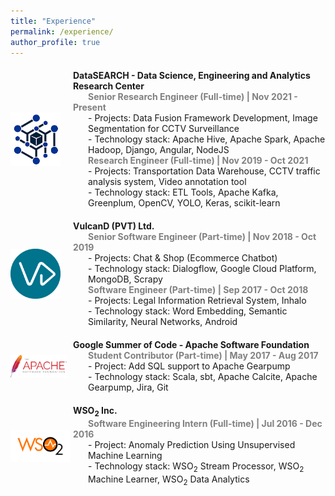 ```yaml
---
title: "Experience"
permalink: /experience/
author_profile: true
---
```


<div style="display:flex;align-items:center;margin-bottom:20px;margin-top:20px;">
  <img src='/images/data_search_logo.png' width="80" alt="DataSEARCH Logo" style="margin-right:20px;">
  <div>
    <strong>DataSEARCH - Data Science, Engineering and Analytics Research Center</strong><br>
    <b style="padding-left:24px;color:gray;">Senior Research Engineer (Full-time) | Nov 2021 - Present</b><br>
      <div style="padding-left:24px;">
      - Projects: Data Fusion Framework Development, Image Segmentation for CCTV Surveillance<br>
      - Technology stack: Apache Hive, Apache Spark, Apache Hadoop, Django, Angular, NodeJS<br>
      </div>
    <b style="padding-left:24px;color:gray;">Research Engineer (Full-time) | Nov 2019 - Oct 2021</b><br>
      <div style="padding-left:24px;">
      - Projects: Transportation Data Warehouse, CCTV traffic analysis system, Video annotation tool<br>
      - Technology stack: ETL Tools, Apache Kafka, Greenplum, OpenCV, YOLO, Keras, scikit-learn<br>
      </div>
  </div>
</div>

<div style="display:flex;align-items:center;margin-top:20px;margin-bottom:20px;">
  <img src='/images/vulcand_logo.png' width="80" alt="VulcanD Logo" style="margin-right:20px;">
  <div>
    <strong>VulcanD (PVT) Ltd.</strong><br>
    <b style="padding-left:24px;color:gray;">Senior Software Engineer (Part-time) | Nov 2018 - Oct 2019</b><br>
      <div style="padding-left:24px;">
      - Projects: Chat & Shop (Ecommerce Chatbot)<br>
      - Technology stack: Dialogflow, Google Cloud Platform, MongoDB, Scrapy<br>
      </div>
    <b style="padding-left:24px;color:gray;">Software Engineer (Part-time) | Sep 2017 - Oct 2018</b><br>
      <div style="padding-left:24px;">
      - Projects: Legal Information Retrieval System, Inhalo<br>
      - Technology stack: Word Embedding, Semantic Similarity, Neural Networks, Android<br>
      </div>
  </div>
</div>

<div style="display:flex;align-items:center;margin-top:20px;margin-bottom:20px;">
  <img src='/images/asf_logo.png' width="90" alt="Apache Software Foundation Logo" style="margin-right:10px;">
  <div>
    <strong>Google Summer of Code - Apache Software Foundation</strong><br>
    <b style="padding-left:24px;color:gray;">Student Contributor (Part-time) | May 2017 - Aug 2017</b><br>
      <div style="padding-left:24px;">
      - Project: Add SQL support to Apache Gearpump<br>
      - Technology stack: Scala, sbt, Apache Calcite, Apache Gearpump, Jira, Git<br>
      </div>
  </div>
</div>

<div style="display:flex;align-items:center;margin-top:20px;margin-bottom:20px;">
  <img src='/images/wso2-logo.png' width="95" alt="WSO2 Logo" style="margin-right:5px;">
  <div>
    <strong>WSO<sub>2</sub> Inc.</strong><br>
    <b style="padding-left:24px;color:gray;">Software Engineering Intern (Full-time) | Jul 2016 - Dec 2016</b><br>
      <div style="padding-left:24px;">
      - Project: Anomaly Prediction Using Unsupervised Machine Learning<br>
      - Technology stack: WSO<sub>2</sub> Stream Processor, WSO<sub>2</sub> Machine Learner, WSO<sub>2</sub> Data Analytics<br>
      </div>
  </div>
</div>
